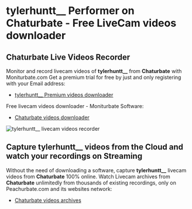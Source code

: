 # tylerhuntt__ Performer on Chaturbate - Free LiveCam videos downloader

## Chaturbate Live Videos Recorder

Monitor and record livecam videos of **tylerhuntt__** from **Chaturbate** with Moniturbate.com
Get a premium trial for free by just and only registering with your Email address:
* [tylerhuntt__ Premium videos downloader](https://moniturbate.com/request-demo-licence-key.html)

Free livecam videos downloader - Moniturbate Software:
* [Chaturbate videos downloader](https://moniturbate.com/moniturbate-download-software.html)

![tylerhuntt__ livecam videos recorder](https://peachurnet.com/templates/moniturbate-software.png)


## Capture tylerhuntt__ videos from the Cloud and watch your recordings on Streaming

Without the need of downloading a software, capture **tylerhuntt__** livecam videos from **Chaturbate** 100% online.
Watch Livecam archives from **Chaturbate** unlimitedly from thousands of existing recordings, only on Peachurbate.com and its websites network:
* [Chaturbate videos archives](https://peachurnet.com/)